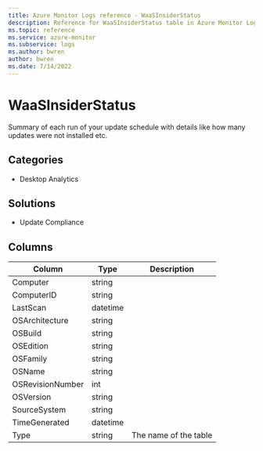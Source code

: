```yaml
---
title: Azure Monitor Logs reference - WaaSInsiderStatus
description: Reference for WaaSInsiderStatus table in Azure Monitor Logs.
ms.topic: reference
ms.service: azure-monitor
ms.subservice: logs
ms.author: bwren
author: bwren
ms.date: 7/14/2022
---
```


# WaaSInsiderStatus

 Summary of each run of your update schedule with details like how many updates were not installed etc.

## Categories

- Desktop Analytics
## Solutions

- Update Compliance




## Columns

| Column | Type | Description |
| --- | --- | --- |
| Computer | string |  |
| ComputerID | string |  |
| LastScan | datetime |  |
| OSArchitecture | string |  |
| OSBuild | string |  |
| OSEdition | string |  |
| OSFamily | string |  |
| OSName | string |  |
| OSRevisionNumber | int |  |
| OSVersion | string |  |
| SourceSystem | string |  |
| TimeGenerated | datetime |  |
| Type | string | The name of the table |
